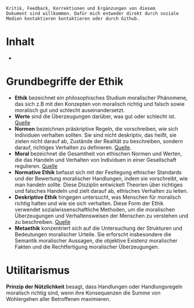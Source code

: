 <code>Kritik, Feedback, Korrektionen und Ergänzungen von diesem Dokument sind willkommen. Dafür mich entweder direkt durch soziale Medien kontaktieren kontaktieren oder durch Github.</code>
# Inhalt
-
# Grundbegriffe der Ethik
- **Ethik** bezeichnet ein philosophisches Studium moralischer Phänomene, das sich z.B mit den Konzepten von moralisch richtig und falsch sowie moralisch gut und schlecht auseinandersetzt.
- **Werte** sind die Überzeugungen darüber, was gut oder schlecht ist. [Quelle](https://ethicsunwrapped.utexas.edu/glossary/values)
- **Normen** bezeichnen präskriptive Regeln, die vorschreiben, wie sich Individuen verhalten sollten. Sie sind nicht deskriptiv, das heißt, sie zielen nicht darauf ab, Zustände der Realität zu beschreiben, sondern darauf, richtiges Verhalten zu definieren.  [Quelle](https://www.encyclopedia.com/social-sciences-and-law/sociology-and-social-reform/sociology-general-terms-and-concepts/norms). 
- **Moral** bezeichnet die Gesamtheit von ethischen Normen und Werten, die das Handeln und Verhalten von Individuen in einer Gesellschaft regulieren. [Quelle](https://www.lernen.net/artikel/moral-ethik-16726/)
- **Normative Ethik** befasst sich mit der Festlegung ethischer Standards und der Bewertung moralischer Handlungen, indem sie vorschreibt, wie man handeln sollte. Diese Disziplin entwickelt Theorien über richtiges und falsches Handeln und zielt darauf ab, ethisches Verhalten zu leiten. 
- **Deskriptive Ethik** hingegen untersucht, was Menschen für moralisch richtig halten und wie sie sich verhalten. Diese Form der Ethik verwendet sozialwissenschaftliche Methoden, um die moralischen Überzeugungen und Verhaltensweisen der Menschen zu verstehen und zu beschreiben. [Quelle](https://en.wikipedia.org/wiki/Descriptive_ethics)
- **Metaethik** konzentriert sich auf die Untersuchung der Strukturen und Bedeutungen moralischer Urteile. Sie erforscht insbesondere die Semantik moralischer Aussagen, die objektive Existenz moralischer Fakten und die Rechtfertigung moralischer Überzeugungen.

# Utilitarismus
**Prinzip der Nützlichkeit** besagt, dass Handlungen oder Handlungsregeln moralisch richtig sind, wenn ihre Konsequenzen die Summe von Wohlergehen aller Betroffenen maximieren.
